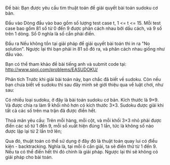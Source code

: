 Đề bài:
Bạn được yêu cầu tìm thuật toán để giải quyết bài toán sudoku cơ bản.

Đầu vào
Dòng đầu vào bao gồm số lượng test case t, 1 <= t <= 15. Mỗi test case bao gồm 81 số từ 0 đến 9 được phân cách nhau bởi dấu cách, và 9 số trên 1 dòng. Số 0 nghĩa là số cần phải điền.

Đầu ra
Nếu không tồn tại giải pháp để giải quyết bài toán thì in ra "No solution". Ngược lại thì bạn phải in 81 số đó ra, và phân cách nhau giống như đầu vào.

Bạn có thể tham khảo đề bài tiếng anh và submit code tại: http://www.spoj.com/problems/EASUDOKU/

Phân tích
Trước khi giải bài toán này, bạn chắc đã biết về sudoku. Còn nếu bạn chưa biết về sudoku thì sau đây mình sẽ giới thiệu qua về luật chơi, như sau:

Có nhiều loại sudoku, ở đây là bài toán sudoku cơ bản. Kích thước là 9×9. Và được chia ra làm 9 khối nhỏ hơn có kích thước 3×3. Sudoku được giải khi tất cả các số trên ma trận đã được điền hết.

Thoả mãn yêu cầu: Trên mỗi hàng, mỗi cột, và mỗi khối 3×3 nhỏ phải được điền các số từ 1 đến 9, mỗi số xuất hiện đúng 1 lần, tức là không số nào được lặp lại từ 2 lần trở lên;

Qua đó, thuật toán có thể sử dụng ở đây đó là thuật toán quay lui có điều kiện - backtracking. Nghĩa là, tại mỗi ô cần giải, ta sẽ điền thử từ 1 đến 9. Nếu ta có thể điền hết thì đó chính là giải pháp. Ngược lại thì sẽ không có giải pháp cho bài toán.
